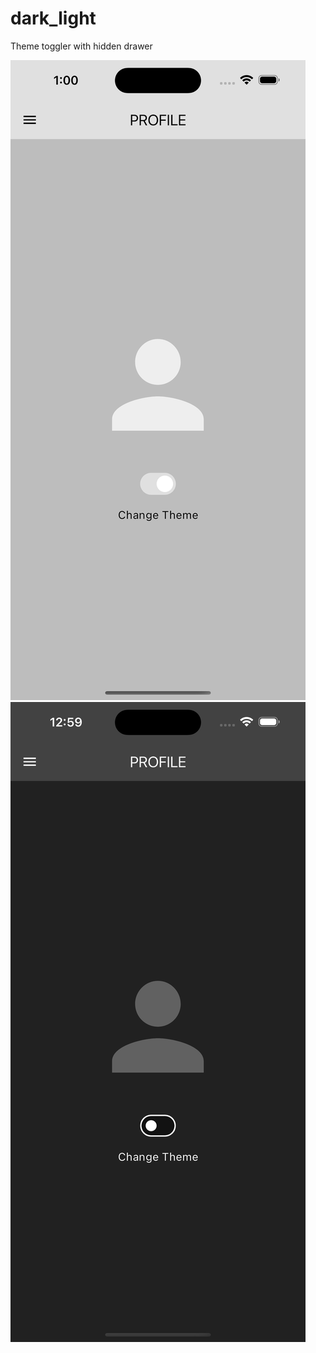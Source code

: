 # dark_light

Theme toggler with hidden drawer

![Light mode](assets/images/light.png?raw=true "Light Mode") ![Dark mode](assets/images/dark.png?raw=true "Dark Mode")
